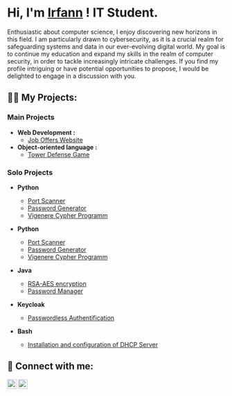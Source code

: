<h1>Hi, I'm <a href="https://github.com/irfann95">Irfann</a> ! IT Student.</h1>
Enthusiastic about computer science, I enjoy discovering new horizons in this field. I am particularly drawn to cybersecurity, as it is a crucial realm for safeguarding systems and data in our ever-evolving digital world. My goal is to continue my education and expand my skills in the realm of computer security, in order to tackle increasingly intricate challenges. If you find my profile intriguing or have potential opportunities to propose, I would be delighted to engage in a discussion with you.
<h2>👨‍💻 My Projects:</h2>

<h3>Main Projects</h3>

- <b>Web Development :</b>
  - [Job Offers Website](https://github.com/Irfann95/Job_board)
- <b>Object-oriented language : </b>
  - [Tower Defense Game](https://github.com/Irfann95/Tower_Defense_Game)

<h3>Solo Projects</h3>



- <b>Python</b>
  - [Port Scanner](https://github.com/Irfann95/scanner_port)
  - [Password Generator](https://github.com/Irfann95/password_generator)
  - [Vigenere Cypher Programm](https://github.com/Irfann95/vigenere_cipher)
  
- <b>Python</b>
  - [Port Scanner](https://github.com/Irfann95/scanner_port)
  - [Password Generator](https://github.com/Irfann95/password_generator)
  - [Vigenere Cypher Programm](https://github.com/Irfann95/vigenere_cipher)

- <b>Java</b>
  - [RSA-AES encryption](https://github.com/Irfann95/RSA-AES_encryption)
  - [Password Manager](https://github.com/Irfann95/Password_Manager)
- <b>Keycloak</b>
  - [Passwordless Authentification](https://github.com/Irfann95/Passwordless_Authentication)
- <b>Bash</b>
    - [Installation and configuration of DHCP Server](https://github.com/Irfann95/DHCP_server)


<h2> 🤳 Connect with me:</h2>


[<img align="left" alt="JoshMadakor | Twitter" width="22px" src="https://cdn.jsdelivr.net/npm/simple-icons@v3/icons/twitter.svg" />][twitter]
[<img align="left" alt="JoshMadakor | LinkedIn" width="22px" src="https://cdn.jsdelivr.net/npm/simple-icons@v3/icons/linkedin.svg" />][linkedin]


[twitter]: https://twitter.com/as95_irfann
[linkedin]: https://linkedin.com/in/irfann-assana
